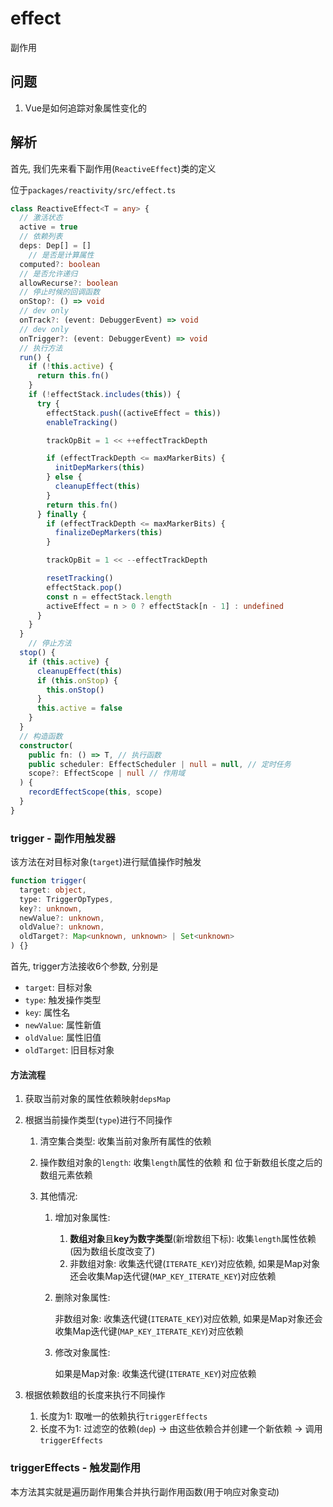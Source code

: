 # effect

副作用



## 问题

1. Vue是如何追踪对象属性变化的







## 解析

首先, 我们先来看下副作用(`ReactiveEffect`)类的定义

位于`packages/reactivity/src/effect.ts`

```typescript
class ReactiveEffect<T = any> {
  // 激活状态
  active = true
  // 依赖列表
  deps: Dep[] = []
	// 是否是计算属性
  computed?: boolean
  // 是否允许递归
  allowRecurse?: boolean
  // 停止时候的回调函数
  onStop?: () => void
  // dev only
  onTrack?: (event: DebuggerEvent) => void
  // dev only
  onTrigger?: (event: DebuggerEvent) => void
  // 执行方法
  run() {
    if (!this.active) {
      return this.fn()
    }
    if (!effectStack.includes(this)) {
      try {
        effectStack.push((activeEffect = this))
        enableTracking()

        trackOpBit = 1 << ++effectTrackDepth

        if (effectTrackDepth <= maxMarkerBits) {
          initDepMarkers(this)
        } else {
          cleanupEffect(this)
        }
        return this.fn()
      } finally {
        if (effectTrackDepth <= maxMarkerBits) {
          finalizeDepMarkers(this)
        }

        trackOpBit = 1 << --effectTrackDepth

        resetTracking()
        effectStack.pop()
        const n = effectStack.length
        activeEffect = n > 0 ? effectStack[n - 1] : undefined
      }
    }
  }
	// 停止方法
  stop() {
    if (this.active) {
      cleanupEffect(this)
      if (this.onStop) {
        this.onStop()
      }
      this.active = false
    }
  }
  // 构造函数
  constructor(
    public fn: () => T, // 执行函数
    public scheduler: EffectScheduler | null = null, // 定时任务
    scope?: EffectScope | null // 作用域
  ) {
    recordEffectScope(this, scope)
  }
}
```







### trigger - 副作用触发器

该方法在对目标对象(`target`)进行赋值操作时触发

```typescript
function trigger(
  target: object,
  type: TriggerOpTypes,
  key?: unknown,
  newValue?: unknown,
  oldValue?: unknown,
  oldTarget?: Map<unknown, unknown> | Set<unknown>
) {}
```

首先, trigger方法接收6个参数, 分别是

+ `target`: 目标对象
+ `type`: 触发操作类型
+ `key`: 属性名
+ `newValue`: 属性新值
+ `oldValue`: 属性旧值
+ `oldTarget`: 旧目标对象



#### 方法流程

1. 获取当前对象的属性依赖映射`depsMap`

2. 根据当前操作类型(`type`)进行不同操作

   1. 清空集合类型: 收集当前对象所有属性的依赖

   2. 操作数组对象的`length`: 收集`length`属性的依赖 和 位于新数组长度之后的数组元素依赖

   3. 其他情况:

      1. 增加对象属性: 

         1. **数组对象**且**key为数字类型**(新增数组下标): 收集`length`属性依赖(因为数组长度改变了)
         2. 非数组对象: 收集迭代键(`ITERATE_KEY`)对应依赖, 如果是Map对象还会收集Map迭代键(`MAP_KEY_ITERATE_KEY`)对应依赖

      2. 删除对象属性: 

         非数组对象: 收集迭代键(`ITERATE_KEY`)对应依赖, 如果是Map对象还会收集Map迭代键(`MAP_KEY_ITERATE_KEY`)对应依赖

      3. 修改对象属性:

         如果是Map对象: 收集迭代键(`ITERATE_KEY`)对应依赖

3. 根据依赖数组的长度来执行不同操作
   1. 长度为1: 取唯一的依赖执行`triggerEffects`
   2. 长度不为1: 过滤空的依赖(`dep`) -> 由这些依赖合并创建一个新依赖 -> 调用`triggerEffects`



### triggerEffects - 触发副作用

本方法其实就是遍历副作用集合并执行副作用函数(用于响应对象变动)